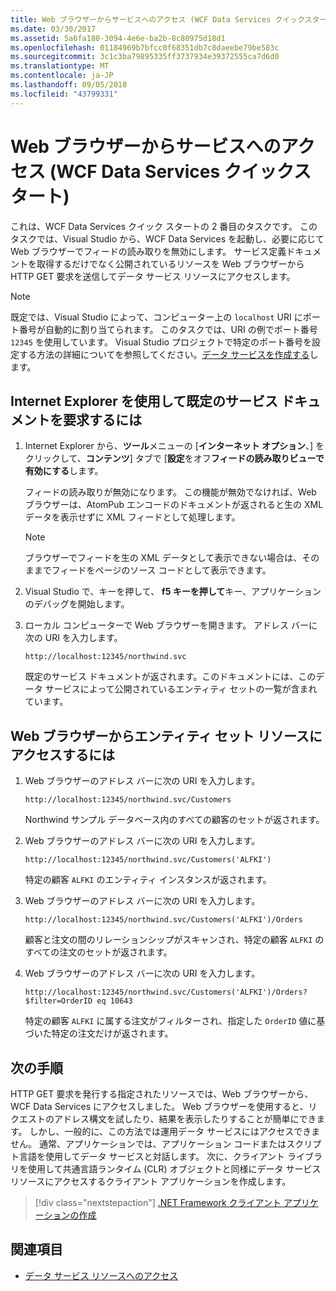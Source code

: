 ```yaml
---
title: Web ブラウザーからサービスへのアクセス (WCF Data Services クイックスタート)
ms.date: 03/30/2017
ms.assetid: 5a6fa180-3094-4e6e-ba2b-8c80975d18d1
ms.openlocfilehash: 01184969b7bfcc0f68351db7c8daeebe79be583c
ms.sourcegitcommit: 3c1c3ba79895335ff3737934e39372555ca7d6d0
ms.translationtype: MT
ms.contentlocale: ja-JP
ms.lasthandoff: 09/05/2018
ms.locfileid: "43799331"
---
```

# <a name="accessing-the-service-from-a-web-browser-wcf-data-services-quickstart"></a>Web ブラウザーからサービスへのアクセス (WCF Data Services クイックスタート)

これは、WCF Data Services クイック スタートの 2 番目のタスクです。 このタスクでは、Visual Studio から、WCF Data Services を起動し、必要に応じて Web ブラウザーでフィードの読み取りを無効にします。 サービス定義ドキュメントを取得するだけでなく公開されているリソースを Web ブラウザーから HTTP GET 要求を送信してデータ サービス リソースにアクセスします。

> [!NOTE]
> 既定では、Visual Studio によって、コンピューター上の `localhost` URI にポート番号が自動的に割り当てられます。 このタスクでは、URI の例でポート番号 `12345` を使用しています。 Visual Studio プロジェクトで特定のポート番号を設定する方法の詳細についてを参照してください。[データ サービスを作成する](../../../../docs/framework/data/wcf/creating-the-data-service.md)します。

## <a name="to-request-the-default-service-document-by-using-internet-explorer"></a>Internet Explorer を使用して既定のサービス ドキュメントを要求するには

1.  Internet Explorer から、**ツール**メニューの [**インターネット オプション**、] をクリックして、**コンテンツ**] タブで [**設定**をオフ**フィードの読み取りビューで有効にする**します。

     フィードの読み取りが無効になります。 この機能が無効でなければ、Web ブラウザーは、AtomPub エンコードのドキュメントが返されると生の XML データを表示せずに XML フィードとして処理します。

    > [!NOTE]
    > ブラウザーでフィードを生の XML データとして表示できない場合は、そのままでフィードをページのソース コードとして表示できます。

2.  Visual Studio で、キーを押して、 **f5 キーを押して**キー、アプリケーションのデバッグを開始します。

3.  ローカル コンピューターで Web ブラウザーを開きます。 アドレス バーに次の URI を入力します。

    ```
    http://localhost:12345/northwind.svc
    ```

     既定のサービス ドキュメントが返されます。このドキュメントには、このデータ サービスによって公開されているエンティティ セットの一覧が含まれています。

## <a name="to-access-entity-set-resources-from-a-web-browser"></a>Web ブラウザーからエンティティ セット リソースにアクセスするには

1.  Web ブラウザーのアドレス バーに次の URI を入力します。

    ```
    http://localhost:12345/northwind.svc/Customers
    ```

     Northwind サンプル データベース内のすべての顧客のセットが返されます。

2.  Web ブラウザーのアドレス バーに次の URI を入力します。

    ```
    http://localhost:12345/northwind.svc/Customers('ALFKI')
    ```

     特定の顧客 `ALFKI` のエンティティ インスタンスが返されます。

3.  Web ブラウザーのアドレス バーに次の URI を入力します。

    ```
    http://localhost:12345/northwind.svc/Customers('ALFKI')/Orders
    ```

     顧客と注文の間のリレーションシップがスキャンされ、特定の顧客 `ALFKI` のすべての注文のセットが返されます。

4.  Web ブラウザーのアドレス バーに次の URI を入力します。

    ```
    http://localhost:12345/northwind.svc/Customers('ALFKI')/Orders?$filter=OrderID eq 10643
    ```

     特定の顧客 `ALFKI` に属する注文がフィルターされ、指定した `OrderID` 値に基づいた特定の注文だけが返されます。

## <a name="next-steps"></a>次の手順

HTTP GET 要求を発行する指定されたリソースでは、Web ブラウザーから、WCF Data Services にアクセスしました。 Web ブラウザーを使用すると、リクエストのアドレス構文を試したり、結果を表示したりすることが簡単にできます。 しかし、一般的に、この方法では運用データ サービスにはアクセスできません。 通常、アプリケーションでは、アプリケーション コードまたはスクリプト言語を使用してデータ サービスと対話します。 次に、クライアント ライブラリを使用して共通言語ランタイム (CLR) オブジェクトと同様にデータ サービス リソースにアクセスするクライアント アプリケーションを作成します。

> [!div class="nextstepaction"]
> [.NET Framework クライアント アプリケーションの作成](../../../../docs/framework/data/wcf/creating-the-dotnet-client-application-wcf-data-services-quickstart.md)

## <a name="see-also"></a>関連項目

- [データ サービス リソースへのアクセス](../../../../docs/framework/data/wcf/accessing-data-service-resources-wcf-data-services.md)
